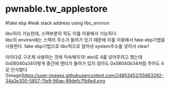 # pwnable.tw_applestore
#fake ebp #leak stack address using libc_environ

libc릭이 가능한데, 스택부분의 릭도 이를 이용해서 가능하다.   
libc의 environ에는 스택의 주소가 들어가 있기 때문에 이를 이용해서 fake ebp기법을 사용한다. 
fake ebp기법으로 libc릭으로 알아낸 system주소를 넣어서 clear!  

아이다로 구조체 사용하는 것에 익숙해지자!
atoi로 4를 넣어주려고 했는데  
0x08040a34이렇게 중간에 엔터가 들어가 있지 않아도 0x08040b34처럼 주어도 4로 인식했다  
![image]https://user-images.githubusercontent.com/24853452/55663292-34a2e300-5857-11e9-96ae-89defc7fb6e4.png  
